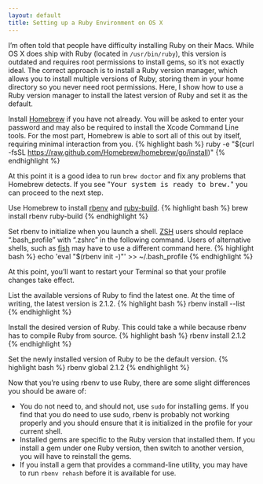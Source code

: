 ```yaml
---
layout: default
title: Setting up a Ruby Environment on OS X
---
```


I’m often told that people have difficulty installing Ruby on their Macs. While OS X does ship with Ruby (located in `/usr/bin/ruby`), this version is outdated and requires root permissions to install gems, so it’s not exactly ideal. The correct approach is to install a Ruby version manager, which allows you to install multiple versions of Ruby, storing them in your home directory so you never need root permissions. Here, I show how to use a Ruby version manager to install the latest version of Ruby and set it as the default.

Install [Homebrew](http://brew.sh) if you have not already. You will be asked to enter your password and may also be required to install the Xcode Command Line tools. For the most part, Homebrew is able to sort all of this out by itself, requiring minimal interaction from you.
{% highlight bash %}
ruby -e "$(curl -fsSL https://raw.github.com/Homebrew/homebrew/go/install)"
{% endhighlight %}

At this point it is a good idea to run `brew doctor` and fix any problems that Homebrew detects. If you see "<samp>Your system is ready to brew.</samp>" you can proceed to the next step.

Use Homebrew to install [rbenv](https://github.com/sstephenson/rbenv) and [ruby-build](https://github.com/sstephenson/rbenv).
{% highlight bash %}
brew install rbenv ruby-build
{% endhighlight %}

Set rbenv to initialize when you launch a shell. [ZSH](www.zsh.org) users should replace “.bash\_profile” with “.zshrc” in the following command. Users of alternative shells, such as [fish](http://fishshell.org) may have to use a different command here.
{% highlight bash %}
echo 'eval "$(rbenv init -)"' >> ~/.bash_profile
{% endhighlight %}

At this point, you’ll want to restart your Terminal so that your profile changes take effect.

List the available versions of Ruby to find the latest one. At the time of writing, the latest version is 2.1.2.
{% highlight bash %}
rbenv install --list
{% endhighlight %}

Install the desired version of Ruby. This could take a while because rbenv has to compile Ruby from source.
{% highlight bash %}
rbenv install 2.1.2
{% endhighlight %}

Set the newly installed version of Ruby to be the default version.
{% highlight bash %}
rbenv global 2.1.2
{% endhighlight %}

Now that you’re using rbenv to use Ruby, there are some slight differences you should be aware of:

* You do not need to, and should not, use `sudo` for installing gems. If you find that you do need to use sudo, rbenv is probably not working properly and you should ensure that it is initialized in the profile for your current shell.
* Installed gems are specific to the Ruby version that installed them. If you install a gem under one Ruby version, then switch to another version, you will have to reinstall the gems.
* If you install a gem that provides a command-line utility, you may have to run `rbenv rehash` before it is available for use.
